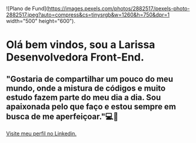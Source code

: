 ![Plano de Fund](https://images.pexels.com/photos/2882517/pexels-photo-2882517.jpeg?auto=compress&cs=tinysrgb&w=1260&h=750&dpr=1 width="500" height="600"). 




<h1> Olá bem vindos, sou a Larissa Desenvolvedora Front-End.</h1>
<h2> "Gostaria de compartilhar um pouco do meu mundo, onde a mistura de códigos e muito estudo fazem parte do meu dia a dia. Sou apaixonada pelo que faço e estou sempre em busca de me aperfeiçoar."💻💖</h2>
<a href="/https:/www.linkedin.com/in/larissarmiguel">Visite meu perfil no Linkedin.</a> 



